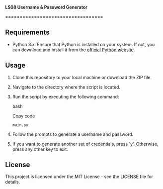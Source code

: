**LS08 Username & Password Generator**
                                                                  

==================================


Requirements
------------

-   Python 3.x: Ensure that Python is installed on your system. If not, you can download and install it from the [official Python website](https://www.python.org/).

Usage
-----

1.  Clone this repository to your local machine or download the ZIP file.
2.  Navigate to the directory where the script is located.
3.  Run the script by executing the following command:

    bash

    Copy code

    `main.py`

4.  Follow the prompts to generate a username and password.
5.  If you want to generate another set of credentials, press 'y'. Otherwise, press any other key to exit.

License
-------

This project is licensed under the MIT License - see the LICENSE file for details.
